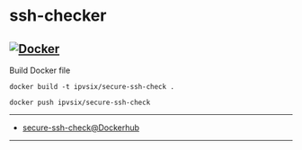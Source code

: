 # ssh-checker
[![Docker](https://github.com/pitimon/ssh-checker/actions/workflows/docker-publish.yml/badge.svg)](https://github.com/pitimon/ssh-checker/actions/workflows/docker-publish.yml)
---
Build Docker file
```
docker build -t ipvsix/secure-ssh-check .
```
```
docker push ipvsix/secure-ssh-check
```

---
- [secure-ssh-check@Dockerhub](https://hub.docker.com/r/ipvsix/secure-ssh-check)
---
